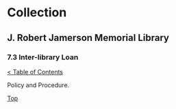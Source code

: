 <head>
	<link rel="stylesheet" type="text/css" href="../main.css">
</head>

[0]: ../README.md
[7.3]: inter-library-loan.md

# Collection
## J. Robert Jamerson Memorial Library
### 7.3 Inter-library Loan
[< Table of Contents][0]

Policy and Procedure.

[Top][7.3]
